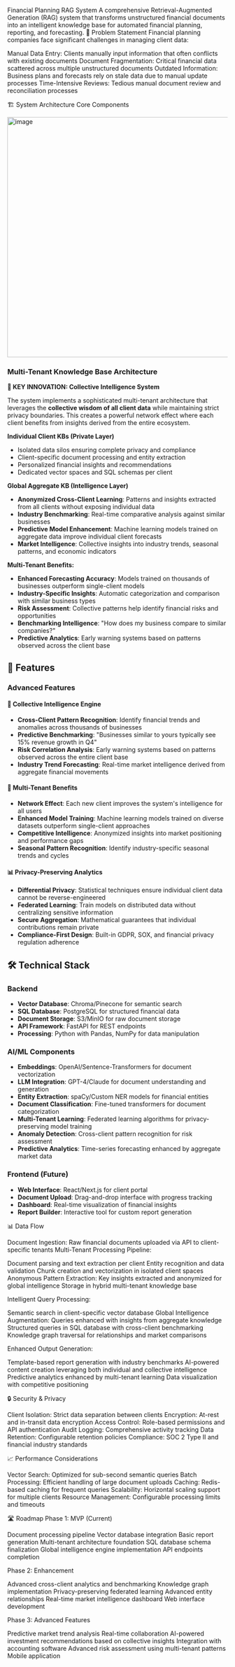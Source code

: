Financial Planning RAG System
A comprehensive Retrieval-Augmented Generation (RAG) system that transforms unstructured financial documents into an intelligent knowledge base for automated financial planning, reporting, and forecasting.
🎯 Problem Statement
Financial planning companies face significant challenges in managing client data:

Manual Data Entry: Clients manually input information that often conflicts with existing documents
Document Fragmentation: Critical financial data scattered across multiple unstructured documents
Outdated Information: Business plans and forecasts rely on stale data due to manual update processes
Time-Intensive Reviews: Tedious manual document review and reconciliation processes

🏗️ System Architecture
Core Components

<img width="612" height="549" alt="image" src="https://github.com/user-attachments/assets/4aad2a40-d148-41c7-8bc8-c756efac2fee" />


### Multi-Tenant Knowledge Base Architecture

**🌟 KEY INNOVATION: Collective Intelligence System**

The system implements a sophisticated multi-tenant architecture that leverages the **collective wisdom of all client data** while maintaining strict privacy boundaries. This creates a powerful network effect where each client benefits from insights derived from the entire ecosystem.

**Individual Client KBs (Private Layer)**
- Isolated data silos ensuring complete privacy and compliance
- Client-specific document processing and entity extraction
- Personalized financial insights and recommendations
- Dedicated vector spaces and SQL schemas per client

**Global Aggregate KB (Intelligence Layer)**
- **Anonymized Cross-Client Learning**: Patterns and insights extracted from all clients without exposing individual data
- **Industry Benchmarking**: Real-time comparative analysis against similar businesses
- **Predictive Model Enhancement**: Machine learning models trained on aggregate data improve individual client forecasts
- **Market Intelligence**: Collective insights into industry trends, seasonal patterns, and economic indicators

**Multi-Tenant Benefits:**
- **Enhanced Forecasting Accuracy**: Models trained on thousands of businesses outperform single-client models
- **Industry-Specific Insights**: Automatic categorization and comparison with similar business types
- **Risk Assessment**: Collective patterns help identify financial risks and opportunities
- **Benchmarking Intelligence**: "How does my business compare to similar companies?"
- **Predictive Analytics**: Early warning systems based on patterns observed across the client base

## 🚀 Features

### Advanced Features

#### 🧠 Collective Intelligence Engine
- **Cross-Client Pattern Recognition**: Identify financial trends and anomalies across thousands of businesses
- **Predictive Benchmarking**: "Businesses similar to yours typically see 15% revenue growth in Q4"
- **Risk Correlation Analysis**: Early warning systems based on patterns observed across the entire client base
- **Industry Trend Forecasting**: Real-time market intelligence derived from aggregate financial movements

#### 🎯 Multi-Tenant Benefits
- **Network Effect**: Each new client improves the system's intelligence for all users
- **Enhanced Model Training**: Machine learning models trained on diverse datasets outperform single-client approaches
- **Competitive Intelligence**: Anonymized insights into market positioning and performance gaps
- **Seasonal Pattern Recognition**: Identify industry-specific seasonal trends and cycles

#### 📊 Privacy-Preserving Analytics
- **Differential Privacy**: Statistical techniques ensure individual client data cannot be reverse-engineered
- **Federated Learning**: Train models on distributed data without centralizing sensitive information
- **Secure Aggregation**: Mathematical guarantees that individual contributions remain private
- **Compliance-First Design**: Built-in GDPR, SOX, and financial privacy regulation adherence

## 🛠️ Technical Stack

### Backend
- **Vector Database**: Chroma/Pinecone for semantic search
- **SQL Database**: PostgreSQL for structured financial data
- **Document Storage**: S3/MinIO for raw document storage
- **API Framework**: FastAPI for REST endpoints
- **Processing**: Python with Pandas, NumPy for data manipulation

### AI/ML Components
- **Embeddings**: OpenAI/Sentence-Transformers for document vectorization
- **LLM Integration**: GPT-4/Claude for document understanding and generation
- **Entity Extraction**: spaCy/Custom NER models for financial entities
- **Document Classification**: Fine-tuned transformers for document categorization
- **Multi-Tenant Learning**: Federated learning algorithms for privacy-preserving model training
- **Anomaly Detection**: Cross-client pattern recognition for risk assessment
- **Predictive Analytics**: Time-series forecasting enhanced by aggregate market data

### Frontend (Future)
- **Web Interface**: React/Next.js for client portal
- **Document Upload**: Drag-and-drop interface with progress tracking
- **Dashboard**: Real-time visualization of financial insights
- **Report Builder**: Interactive tool for custom report generation

📊 Data Flow

Document Ingestion: Raw financial documents uploaded via API to client-specific tenants
Multi-Tenant Processing Pipeline:

Document parsing and text extraction per client
Entity recognition and data validation
Chunk creation and vectorization in isolated client spaces
Anonymous Pattern Extraction: Key insights extracted and anonymized for global intelligence
Storage in hybrid multi-tenant knowledge base

Intelligent Query Processing:

Semantic search in client-specific vector database
Global Intelligence Augmentation: Queries enhanced with insights from aggregate knowledge
Structured queries in SQL database with cross-client benchmarking
Knowledge graph traversal for relationships and market comparisons

Enhanced Output Generation:

Template-based report generation with industry benchmarks
AI-powered content creation leveraging both individual and collective intelligence
Predictive analytics enhanced by multi-tenant learning
Data visualization with competitive positioning


🔒 Security & Privacy

Client Isolation: Strict data separation between clients
Encryption: At-rest and in-transit data encryption
Access Control: Role-based permissions and API authentication
Audit Logging: Comprehensive activity tracking
Data Retention: Configurable retention policies
Compliance: SOC 2 Type II and financial industry standards


📈 Performance Considerations

Vector Search: Optimized for sub-second semantic queries
Batch Processing: Efficient handling of large document uploads
Caching: Redis-based caching for frequent queries
Scalability: Horizontal scaling support for multiple clients
Resource Management: Configurable processing limits and timeouts

🛣️ Roadmap
Phase 1: MVP (Current)

 Document processing pipeline
 Vector database integration
 Basic report generation
 Multi-tenant architecture foundation
 SQL database schema finalization
 Global intelligence engine implementation
 API endpoints completion

Phase 2: Enhancement

 Advanced cross-client analytics and benchmarking
 Knowledge graph implementation
 Privacy-preserving federated learning
 Advanced entity relationships
 Real-time market intelligence dashboard
 Web interface development

Phase 3: Advanced Features

 Predictive market trend analysis
 Real-time collaboration
 AI-powered investment recommendations based on collective insights
 Integration with accounting software
 Advanced risk assessment using multi-tenant patterns
 Mobile application
